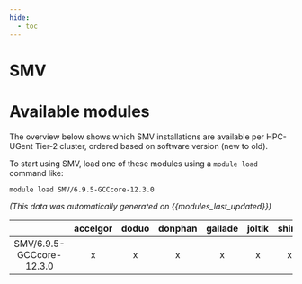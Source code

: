 ```yaml
---
hide:
  - toc
---
```


SMV
===

# Available modules


The overview below shows which SMV installations are available per HPC-UGent Tier-2 cluster, ordered based on software version (new to old).

To start using SMV, load one of these modules using a `module load` command like:

```shell
module load SMV/6.9.5-GCCcore-12.3.0
```

*(This data was automatically generated on {{modules_last_updated}})*  

| |accelgor|doduo|donphan|gallade|joltik|shinx|
| :---: | :---: | :---: | :---: | :---: | :---: | :---: |
|SMV/6.9.5-GCCcore-12.3.0|x|x|x|x|x|x|
